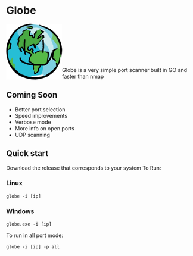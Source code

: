 # Globe
<a href="url"><img src="https://github.com/BlessedToastr/globe/blob/main/images/globe.jpg?raw=true" align="left" height="150" width="150" ></a>
<br>
<br>
<br>
<br>
<br>
<br>

Globe is a very simple port scanner built in GO and faster than nmap

## Coming Soon
- Better port selection
- Speed improvements
- Verbose mode
- More info on open ports
- UDP scanning

## Quick start
Download the release that corresponds to your system
To Run:
### Linux
```
globe -i [ip]
```

### Windows
```
globe.exe -i [ip]
```

To run in all port mode:
```
globe -i [ip] -p all
```
